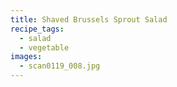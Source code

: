 ```yaml
---
title: Shaved Brussels Sprout Salad
recipe_tags:
  - salad
  - vegetable
images:
  - scan0119_008.jpg
---
```

